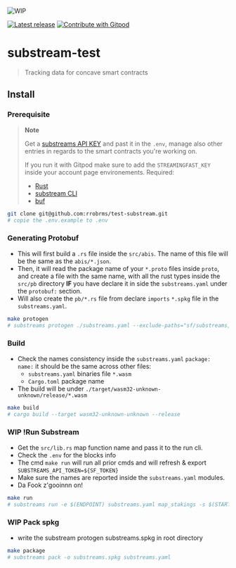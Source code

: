 ![WIP](https://img.shields.io/badge/status-wip-red)

[![Latest release](https://img.shields.io/github/v/release/rrobrms/test-substream)](https://github.com/rrobrms/test-substream/releases/latest)
<a href="https://gitpod.io/#https://github.com/rrobrms/test-substream" target="_blank">
  <img
    src="https://img.shields.io/badge/Open%20with-Gitpod-908a85?logo=gitpod"
    alt="Contribute with Gitpod"
  />
</a>

# substream-test

> Tracking data for concave smart contracts

## Install
### Prerequisite
> **Note**
>
> Get a [substreams API KEY](https://substreams.streamingfast.io/reference-and-specs/authentication#obtain-your-api-key) and past it in the `.env`, manage also other entries in regards to the smart contracts you're working on.
> 
> If you run it with Gitpod make sure to add the `STREAMINGFAST_KEY` inside your account page environements.
>Required:
> - [Rust](https://rust-lang.github.io/rustup/installation/index.html)
> - [substream CLI](https://substreams.streamingfast.io/getting-started/installing-the-cli)
> - [buf](https://docs.buf.build/installation)

```bash
git clone git@github.com:rrobrms/test-substream.git
# copie the .env.example to .env
```

### Generating Protobuf

- This will first build a `.rs` file inside the `src/abis`. The name of this file will be the same as the `abis/*.json`.
- Then, it will read the package name of your `*.proto` files inside `proto`, and create a file with the same name, with all the rust types inside the `src/pb` directory **IF** you have declare it in side the `substreams.yaml` under the `protobuf:` section.
- Will also create the `pb/*.rs` file from declare `imports` `*.spkg` file in the `substreams.yaml`.

```bash
make protogen
# substreams protogen ./substreams.yaml --exclude-paths="sf/substreams,google"
```

### Build

- Check the names consistency inside the `substreams.yaml` `package: name:` it should be the same across other files:
  - `substreams.yaml` binaries file `*.wasm`
  - `Cargo.toml` package name
- The build will be under `./target/wasm32-unknown-unknown/release/*.wasm`

```bash
make build
# cargo build --target wasm32-unknown-unknown --release
```

### WIP !Run Substream

- Get the `src/lib.rs` map function name and pass it to the run cli.
- Check the `.env` for the blocks info
- The cmd `make run` will run all prior cmds and will refresh & export `SUBSTREAMS_API_TOKEN=${SF_TOKEN}`
- Make sure the names are reported inside the `substreams.yaml` modules.
- Da Fook z'gooinnn on!

```bash
make run
# substreams run -e $(ENDPOINT) substreams.yaml map_stakings -s $(START_BLOCK) -t $(STOP_BLOCK)
```

### WIP Pack spkg

- write the substream protogen substreams.spkg in root directory

```bash
make package
# substreams pack -o substreams.spkg substreams.yaml
```